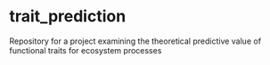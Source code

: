 # trait_prediction

Repository for a project examining the theoretical predictive value of functional traits for ecosystem processes

